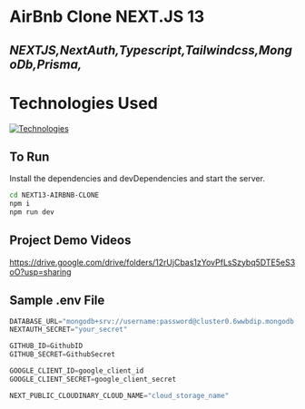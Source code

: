 # AirBnb Clone NEXT.JS 13 
## _NEXTJS,NextAuth,Typescript,Tailwindcss,MongoDb,Prisma,_
# Technologies Used
[![Technologies](https://skills.thijs.gg/icons?i=next,tailwindcss,typescript,mongodb,prisma)](https://skills.thijs.gg)


## To Run
Install the dependencies and devDependencies and start the server.

```sh
cd NEXT13-AIRBNB-CLONE
npm i
npm run dev
```
## Project Demo Videos
https://drive.google.com/drive/folders/12rUjCbas1zYovPfLsSzybq5DTE5eS3oO?usp=sharing
## Sample .env File
```js
DATABASE_URL="mongodb+srv://username:password@cluster0.6wwbdip.mongodb.net/test"
NEXTAUTH_SECRET="your_secret"

GITHUB_ID=GithubID
GITHUB_SECRET=GithubSecret

GOOGLE_CLIENT_ID=google_client_id
GOOGLE_CLIENT_SECRET=google_client_secret

NEXT_PUBLIC_CLOUDINARY_CLOUD_NAME="cloud_storage_name"
```
